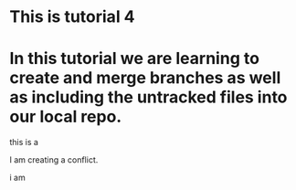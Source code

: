 # This is tutorial 4



# In this tutorial we are learning to create and merge branches as well as including the untracked files into our local repo.

this is a 

I am creating a conflict.


i am 
